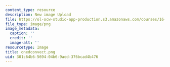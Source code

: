 ```yaml
---
content_type: resource
description: New image Upload
file: https://ol-ocw-studio-app-production.s3.amazonaws.com/courses/16-90-computational-methods-in-aerospace-engineering-spring-2014/301c64b6569404b69aed376bcad4b476_onedconvect.png
file_type: image/png
image_metadata:
  caption: ''
  credit: ''
  image-alt: ''
resourcetype: Image
title: onedconvect.png
uid: 301c64b6-5694-04b6-9aed-376bcad4b476
---
```

